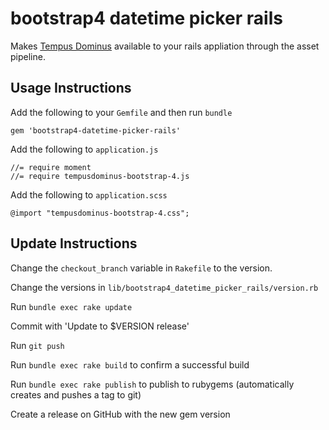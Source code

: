 # bootstrap4 datetime picker rails

Makes [Tempus Dominus](https://github.com/tempusdominus/bootstrap-4) available to your rails appliation through the asset pipeline.

## Usage Instructions

Add the following to your `Gemfile` and then run `bundle`

`gem 'bootstrap4-datetime-picker-rails'`

Add the following to `application.js`

```
//= require moment
//= require tempusdominus-bootstrap-4.js
```

Add the following to `application.scss`

`@import "tempusdominus-bootstrap-4.css";`

## Update Instructions
Change the `checkout_branch` variable in `Rakefile` to the version.

Change the versions in `lib/bootstrap4_datetime_picker_rails/version.rb`

Run  `bundle exec rake update`

Commit with 'Update to $VERSION release'

Run `git push`

Run `bundle exec rake build` to confirm a successful build

Run `bundle exec rake publish` to publish to rubygems (automatically creates and pushes a tag to git)

Create a release on GitHub with the new gem version
